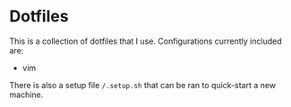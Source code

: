 # Dotfiles

This is a collection of dotfiles that I use. Configurations currently included are:

- vim

There is also a setup file `/.setup.sh` that can be ran to quick-start a new machine.
